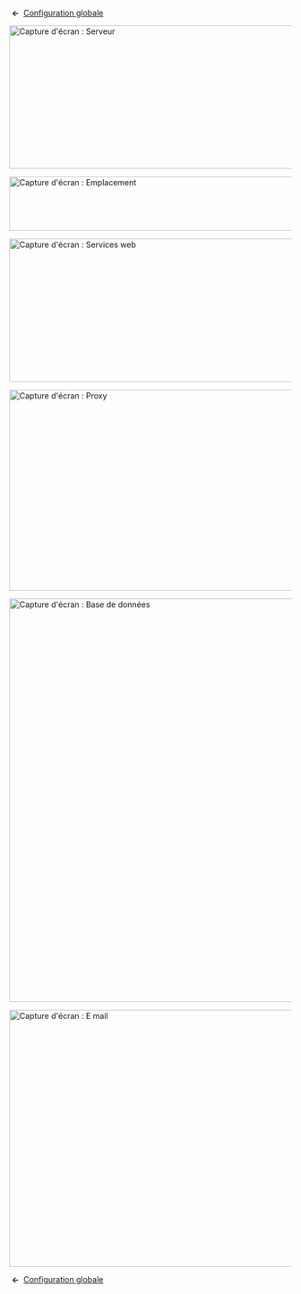 <!-- Filename: Help4.x:Site_Global_Configuration_Server / Display title: Configuration globale : Serveur -->

 **←**  [Configuration
globale](https://docs.joomla.org/Help4.x:Site_Global_Configuration/fr#server "Help4.x:Site Global Configuration/fr")

<img
src="https://docs.joomla.org/images/thumb/5/5b/Help-4x-Global-Configuration-server-subscreen-fr.png/800px-Help-4x-Global-Configuration-server-subscreen-fr.png"
decoding="async"
srcset="https://docs.joomla.org/images/thumb/5/5b/Help-4x-Global-Configuration-server-subscreen-fr.png/1200px-Help-4x-Global-Configuration-server-subscreen-fr.png 1.5x, https://docs.joomla.org/images/thumb/5/5b/Help-4x-Global-Configuration-server-subscreen-fr.png/1600px-Help-4x-Global-Configuration-server-subscreen-fr.png 2x"
data-file-width="1881" data-file-height="601" width="800" height="256"
alt="Capture d&#39;écran : Serveur" />

<img
src="https://docs.joomla.org/images/thumb/2/24/Help-4x-Global-Configuration-server-location-subscreen-fr.png/800px-Help-4x-Global-Configuration-server-location-subscreen-fr.png"
decoding="async"
srcset="https://docs.joomla.org/images/thumb/2/24/Help-4x-Global-Configuration-server-location-subscreen-fr.png/1200px-Help-4x-Global-Configuration-server-location-subscreen-fr.png 1.5x, https://docs.joomla.org/images/thumb/2/24/Help-4x-Global-Configuration-server-location-subscreen-fr.png/1600px-Help-4x-Global-Configuration-server-location-subscreen-fr.png 2x"
data-file-width="1881" data-file-height="227" width="800" height="97"
alt="Capture d&#39;écran : Emplacement" />

<img
src="https://docs.joomla.org/images/thumb/1/13/Help-4x-Global-Configuration-server-webservices-subscreen-fr.png/800px-Help-4x-Global-Configuration-server-webservices-subscreen-fr.png"
decoding="async"
srcset="https://docs.joomla.org/images/thumb/1/13/Help-4x-Global-Configuration-server-webservices-subscreen-fr.png/1200px-Help-4x-Global-Configuration-server-webservices-subscreen-fr.png 1.5x, https://docs.joomla.org/images/thumb/1/13/Help-4x-Global-Configuration-server-webservices-subscreen-fr.png/1600px-Help-4x-Global-Configuration-server-webservices-subscreen-fr.png 2x"
data-file-width="1881" data-file-height="602" width="800" height="256"
alt="Capture d&#39;écran : Services web" />

<img
src="https://docs.joomla.org/images/thumb/9/90/Help-4x-Global-Configuration-server-proxy-subscreen-fr.png/800px-Help-4x-Global-Configuration-server-proxy-subscreen-fr.png"
decoding="async"
srcset="https://docs.joomla.org/images/thumb/9/90/Help-4x-Global-Configuration-server-proxy-subscreen-fr.png/1200px-Help-4x-Global-Configuration-server-proxy-subscreen-fr.png 1.5x, https://docs.joomla.org/images/thumb/9/90/Help-4x-Global-Configuration-server-proxy-subscreen-fr.png/1600px-Help-4x-Global-Configuration-server-proxy-subscreen-fr.png 2x"
data-file-width="1881" data-file-height="844" width="800" height="359"
alt="Capture d&#39;écran : Proxy" />

<img
src="https://docs.joomla.org/images/thumb/b/b6/Help-4x-Global-Configuration-server-database-subscreen-fr.png/800px-Help-4x-Global-Configuration-server-database-subscreen-fr.png"
decoding="async"
srcset="https://docs.joomla.org/images/thumb/b/b6/Help-4x-Global-Configuration-server-database-subscreen-fr.png/1200px-Help-4x-Global-Configuration-server-database-subscreen-fr.png 1.5x, https://docs.joomla.org/images/thumb/b/b6/Help-4x-Global-Configuration-server-database-subscreen-fr.png/1600px-Help-4x-Global-Configuration-server-database-subscreen-fr.png 2x"
data-file-width="1882" data-file-height="1697" width="800" height="721"
alt="Capture d&#39;écran : Base de données" />

<img
src="https://docs.joomla.org/images/thumb/0/0d/Help-4x-Global-Configuration-server-mail-subscreen-fr.png/800px-Help-4x-Global-Configuration-server-mail-subscreen-fr.png"
decoding="async"
srcset="https://docs.joomla.org/images/thumb/0/0d/Help-4x-Global-Configuration-server-mail-subscreen-fr.png/1200px-Help-4x-Global-Configuration-server-mail-subscreen-fr.png 1.5x, https://docs.joomla.org/images/thumb/0/0d/Help-4x-Global-Configuration-server-mail-subscreen-fr.png/1600px-Help-4x-Global-Configuration-server-mail-subscreen-fr.png 2x"
data-file-width="1881" data-file-height="1079" width="800" height="459"
alt="Capture d&#39;écran : E mail" />

 **←**  [Configuration
globale](https://docs.joomla.org/Help4.x:Site_Global_Configuration/fr#server "Help4.x:Site Global Configuration/fr")
